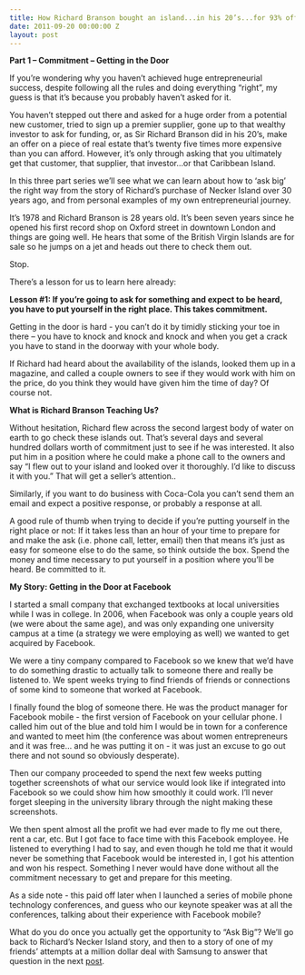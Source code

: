 ```yaml
---
title: How Richard Branson bought an island...in his 20’s...for 93% off...
date: 2011-09-20 00:00:00 Z
layout: post
---
```

 
<p><strong>Part 1 – Commitment – Getting in the Door</strong></p>
<p>If you&rsquo;re wondering why you haven&rsquo;t achieved huge entrepreneurial success, despite following all the rules and doing everything &ldquo;right&rdquo;, my guess is that it&rsquo;s because you probably haven&rsquo;t asked for it.</p>
<p>You haven&rsquo;t stepped out there and asked for a huge order from a potential new customer, tried to sign up a premier supplier, gone up to that wealthy investor to ask for funding, or, as Sir Richard Branson did in his 20&rsquo;s, make an offer on a piece of real estate that&rsquo;s twenty five times more expensive than you can afford. However, it&rsquo;s only through asking that you ultimately get that customer, that supplier, that investor&hellip;or that Caribbean Island.</p>
<p>In this three part series we&rsquo;ll see what we can learn about how to &lsquo;ask big&rsquo; the right way from the story of Richard&rsquo;s purchase of Necker Island over 30 years ago, and from personal examples of my own entrepreneurial journey.</p>
<p>It&rsquo;s 1978 and Richard Branson is 28 years old. It&rsquo;s been seven years since he opened his first record shop on Oxford street in downtown London and things are going well. He hears that some of the British Virgin Islands are for sale so he jumps on a jet and heads out there to check them out.</p>
<p>Stop.</p>
<p>There&rsquo;s a lesson for us to learn here already:</p>
<p><strong>Lesson #1: If you&rsquo;re going to ask for something and expect to be heard, you have to put yourself in the right place. This takes commitment.</strong></p>
<p>Getting in the door is hard - you can&rsquo;t do it by timidly sticking your toe in there – you have to knock and knock and knock and when you get a crack you have to stand in the doorway with your whole body.</p>
<p>If Richard had heard about the availability of the islands, looked them up in a magazine, and called a couple owners to see if they would work with him on the price, do you think they would have given him the time of day? Of course not.</p>
<p><strong>What is Richard Branson Teaching Us?</strong></p>
<p>Without hesitation, Richard flew across the second largest body of water on earth to go check these islands out. That&rsquo;s several days and several hundred dollars worth of commitment just to see if he was interested. It also put him in a position where he could make a phone call to the owners and say &ldquo;I flew out to your island and looked over it thoroughly. I&rsquo;d like to discuss it with you.&rdquo; That will get a seller&rsquo;s attention..</p>
<p>Similarly, if you want to do business with Coca-Cola you can&rsquo;t send them an email and expect a positive response, or probably a response at all.</p>
<p>A good rule of thumb when trying to decide if you&rsquo;re putting yourself in the right place or not: If it takes less than an hour of your time to prepare for and make the ask (i.e. phone call, letter, email) then that means it&rsquo;s just as easy for someone else to do the same, so think outside the box. Spend the money and time necessary to put yourself in a position where you&rsquo;ll be heard. Be committed to it.</p>
<p><strong>My Story: Getting in the Door at Facebook</strong></p>
<p>I started a small company that exchanged textbooks at local universities while I was in college. In 2006, when Facebook was only a couple years old (we were about the same age), and was only expanding one university campus at a time (a strategy we were employing as well) we wanted to get acquired by Facebook.</p>
<p>We were a tiny company compared to Facebook so we knew that we&rsquo;d have to do something drastic to actually talk to someone there and really be listened to. We spent weeks trying to find friends of friends or connections of some kind to someone that worked at Facebook.</p>
<p>I finally found the blog of someone there. He was the product manager for Facebook mobile - the first version of Facebook on your cellular phone. I called him out of the blue and told him I would be in town for a conference and wanted to meet him (the conference was about women entrepreneurs and it was free&hellip; and he was putting it on - it was just an excuse to go out there and not sound so obviously desperate).</p>
<p>Then our company proceeded to spend the next few weeks putting together screenshots of what our service would look like if integrated into Facebook so we could show him how smoothly it could work. I&rsquo;ll never forget sleeping in the university library through the night making these screenshots.</p>
<p>We then spent almost all the profit we had ever made to fly me out there, rent a car, etc. But I got face to face time with this Facebook employee. He listened to everything I had to say, and even though he told me that it would never be something that Facebook would be interested in, I got his attention and won his respect. Something I never would have done without all the commitment necessary to get and prepare for this meeting.</p>
<p>As a side note - this paid off later when I launched a series of mobile phone technology conferences, and guess who our keynote speaker was at all the conferences, talking about their experience with Facebook mobile?</p>
<p>What do you do once you actually get the opportunity to &ldquo;Ask Big&rdquo;? We&rsquo;ll go back to Richard&rsquo;s Necker Island story, and then to a story of one of my friends&rsquo; attempts at a million dollar deal with Samsung to answer that question in the next <a href="http://awesomeinc.org/Blog/how-richard-branson-bought-an-island-part-2" target="_blank">post</a>.</p>
